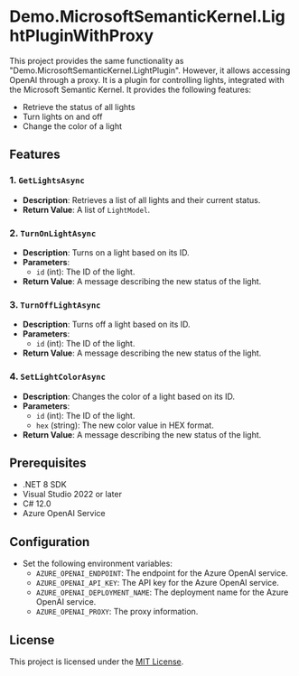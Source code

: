 ﻿# Demo.MicrosoftSemanticKernel.LightPluginWithProxy

This project provides the same functionality as "Demo.MicrosoftSemanticKernel.LightPlugin". However, it allows accessing OpenAI through a proxy.
It is a plugin for controlling lights, integrated with the Microsoft Semantic Kernel. It provides the following features:

- Retrieve the status of all lights
- Turn lights on and off
- Change the color of a light

## Features

### 1. `GetLightsAsync`
- **Description**: Retrieves a list of all lights and their current status.
- **Return Value**: A list of `LightModel`.

### 2. `TurnOnLightAsync`
- **Description**: Turns on a light based on its ID.
- **Parameters**: 
  - `id` (int): The ID of the light.
- **Return Value**: A message describing the new status of the light.

### 3. `TurnOffLightAsync`
- **Description**: Turns off a light based on its ID.
- **Parameters**: 
  - `id` (int): The ID of the light.
- **Return Value**: A message describing the new status of the light.

### 4. `SetLightColorAsync`
- **Description**: Changes the color of a light based on its ID.
- **Parameters**: 
  - `id` (int): The ID of the light.
  - `hex` (string): The new color value in HEX format.
- **Return Value**: A message describing the new status of the light.

## Prerequisites

- .NET 8 SDK
- Visual Studio 2022 or later
- C# 12.0
- Azure OpenAI Service 

## Configuration
- Set the following environment variables:
  - `AZURE_OPENAI_ENDPOINT`: The endpoint for the Azure OpenAI service.
  - `AZURE_OPENAI_API_KEY`: The API key for the Azure OpenAI service.
  - `AZURE_OPENAI_DEPLOYMENT_NAME`: The deployment name for the Azure OpenAI service.
  - `AZURE_OPENAI_PROXY`: The proxy information.

## License

This project is licensed under the [MIT License](../LICENSE.txt).

   
   